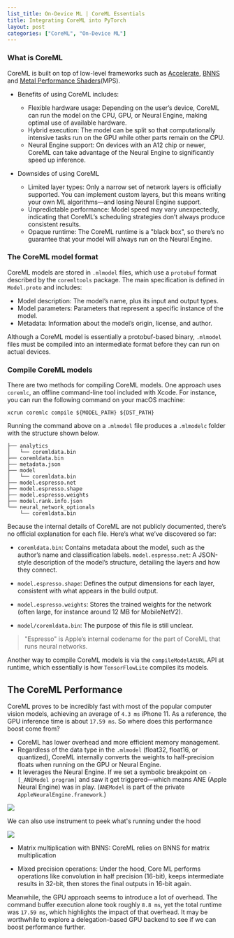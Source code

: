 ```yaml
---
list_title: On-Device ML | CoreML Essentials
title: Integrating CoreML into PyTorch
layout: post
categories: ["CoreML", "On-Device ML"]
---
```



### What is CoreML

CoreML is built on top of low-level frameworks such as [Accelerate](https://developer.apple.com/documentation/accelerate), [BNNS](https://developer.apple.com/documentation/accelerate/bnns) and [Metal Performance Shaders](https://developer.apple.com/documentation/metalperformanceshaders)(MPS). 

- Benefits of using CoreML includes:
	- Flexible hardware usage: Depending on the user’s device, CoreML can run the model on the CPU, GPU, or Neural Engine, making optimal use of available hardware.
	- Hybrid execution: The model can be split so that computationally intensive tasks run on the GPU while other parts remain on the CPU.
	- Neural Engine support: On devices with an A12 chip or newer, CoreML can take advantage of the Neural Engine to significantly speed up inference.

- Downsides of using CoreML
	- Limited layer types: Only a narrow set of network layers is officially supported. You can implement custom layers, but this means writing your own ML algorithms—and losing Neural Engine support.
	- Unpredictable performance: Model speed may vary unexpectedly, indicating that CoreML’s scheduling strategies don’t always produce consistent results.
	- Opaque runtime: The CoreML runtime is a "black box", so there’s no guarantee that your model will always run on the Neural Engine.


### The CoreML model format

CoreML models are stored in `.mlmodel` files, which use a `protobuf` format described by the `coremltools` package. The main specification is defined in `Model.proto` and includes:

- Model description: The model’s name, plus its input and output types.
- Model parameters: Parameters that represent a specific instance of the model.
- Metadata: Information about the model’s origin, license, and author.

Although a CoreML model is essentially a protobuf-based binary, `.mlmodel` files must be compiled into an intermediate format before they can run on actual devices.

### Compile CoreML models

There are two methods for compiling CoreML models. One approach uses `coremlc`, an offline command-line tool included with Xcode. For instance, you can run the following command on your macOS machine:

```
xcrun coremlc compile ${MODEL_PATH} ${DST_PATH}
```

Running the command above on a `.mlmodel` file produces a `.mlmodelc` folder with the structure shown below.

```
├── analytics
│   └── coremldata.bin
├── coremldata.bin
├── metadata.json
├── model
│   └── coremldata.bin
├── model.espresso.net
├── model.espresso.shape
├── model.espresso.weights
├── model.rank.info.json
└── neural_network_optionals
    └── coremldata.bin
```

Because the internal details of CoreML are not publicly documented, there’s no official explanation for each file. Here’s what we’ve discovered so far:

- `coremldata.bin`: Contains metadata about the model, such as the author’s name and classification labels.
`model.espresso.net`: A JSON-style description of the model’s structure, detailing the layers and how they connect.

- `model.espresso.shape`: Defines the output dimensions for each layer, consistent with what appears in the build output.

- `model.espresso.weights`: Stores the trained weights for the network (often large, for instance around 12 MB for MobileNetV2).

- `model/coremldata.bin`: The purpose of this file is still unclear. 

> "Espresso" is Apple’s internal codename for the part of CoreML that runs neural networks.

Another way to compile CoreML models is via the `compileModelAtURL` API at runtime, which essentially is how `TensorFlowLite` compiles its models. 

## The CoreML Performance

CoreML proves to be incredibly fast with most of the popular computer vision models, achieving an average of `4.3 ms` iPhone 11. As a reference, the GPU inference time is about `17.59 ms`. So where does this performance boost come from?

- CoreML has lower overhead and more efficient memory management.
- Regardless of the data type in the `.mlmodel` (float32, float16, or quantized), CoreML internally converts the weights to half-precision floats when running on the GPU or Neural Engine.
- It leverages the Neural Engine. If we set a symbolic breakpoint on `-[_ANEModel program]` and saw it get triggered—which means ANE (Apple Neural Engine) was in play. (`ANEModel` is part of the private `AppleNeuralEngine.framework`.)

<img class="md-img-center" src="{{site.baseurl}}/assets/images/2022/03/coreml-1.png">

We can also use instrument to peek what's running under the hood

<img class="md-img-center" src="{{site.baseurl}}/assets/images/2022/03/coreml-2.png">


- Matrix multiplication with BNNS: CoreML relies on BNNS for matrix multiplication

- Mixed precision operations: Under the hood, Core ML performs operations like convolution in half precision (16-bit), keeps intermediate results in 32-bit, then stores the final outputs in 16-bit again.

Meanwhile, the GPU approach seems to introduce a lot of overhead. The command buffer execution alone took roughly `8.8 ms`, yet the total runtime was `17.59 ms`, which highlights the impact of that overhead. It may be worthwhile to explore a delegation-based GPU backend to see if we can boost performance further.
